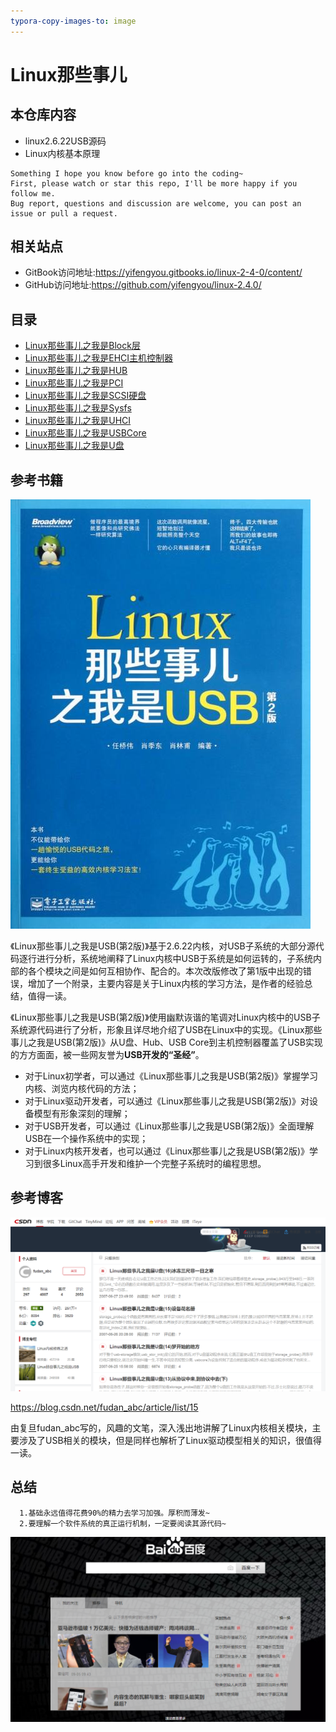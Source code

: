 ```yaml
---
typora-copy-images-to: image
---
```


# Linux那些事儿

## 本仓库内容

* linux2.6.22USB源码
* Linux内核基本原理

```
Something I hope you know before go into the coding~
First, please watch or star this repo, I'll be more happy if you follow me.
Bug report, questions and discussion are welcome, you can post an issue or pull a request.
```

## 相关站点

* GitBook访问地址:<https://yifengyou.gitbooks.io/linux-2-4-0/content/>
* GitHub访问地址:<https://github.com/yifengyou/linux-2.4.0/>



## 目录


* [Linux那些事儿之我是Block层](docs/Linux那些事儿之我是Block层.md)
* [Linux那些事儿之我是EHCI主机控制器](docs/Linux那些事儿之我是EHCI主机控制器.md)
* [Linux那些事儿之我是HUB](docs/Linux那些事儿之我是HUB.md)
* [Linux那些事儿之我是PCI](docs/Linux那些事儿之我是PCI.md)
* [Linux那些事儿之我是SCSI硬盘](docs/Linux那些事儿之我是SCSI硬盘.md)
* [Linux那些事儿之我是Sysfs](docs/Linux那些事儿之我是Sysfs.md)
* [Linux那些事儿之我是UHCI](docs/Linux那些事儿之我是UHCI.md)
* [Linux那些事儿之我是USBCore](docs/Linux那些事儿之我是USBCore.md)
* [Linux那些事儿之我是U盘](docs/Linux那些事儿之我是U盘.md)

## 参考书籍

![1536107670332.png](image/1536107670332.png)

《Linux那些事儿之我是USB(第2版)》基于2.6.22内核，对USB子系统的大部分源代码逐行进行分析，系统地阐释了Linux内核中USB于系统是如何运转的，子系统内部的各个模块之间是如何互相协作、配合的。本次改版修改了第1版中出现的错误，增加了一个附录，主要内容是关于Linux内核的学习方法，是作者的经验总结，值得一读。

《Linux那些事儿之我是USB(第2版)》使用幽默诙谐的笔调对Linux内核中的USB子系统源代码进行了分析，形象且详尽地介绍了USB在Linux中的实现。《Linux那些事儿之我是USB(第2版)》从U盘、Hub、USB Core到主机控制器覆盖了USB实现的方方面面，被一些网友誉为**USB开发的“圣经”**。

* 对于Linux初学者，可以通过《Linux那些事儿之我是USB(第2版)》掌握学习内核、浏览内核代码的方法；
* 对于Linux驱动开发者，可以通过《Linux那些事儿之我是USB(第2版)》对设备模型有形象深刻的理解；
* 对于USB开发者，可以通过《Linux那些事儿之我是USB(第2版)》全面理解USB在一个操作系统中的实现；
* 对于Linux内核开发者，也可以通过《Linux那些事儿之我是USB(第2版)》学习到很多Linux高手开发和维护一个完整子系统时的编程思想。

## 参考博客


![1535976301397.png](image/1535976301397.png)

<https://blog.csdn.net/fudan_abc/article/list/15>

由复旦fudan_abc写的，风趣的文笔，深入浅出地讲解了Linux内核相关模块，主要涉及了USB相关的模块，但是同样也解析了Linux驱动模型相关的知识，很值得一读。

## 总结

```
  1.基础永远值得花费90%的精力去学习加强。厚积而薄发~
  2.要理解一个软件系统的真正运行机制，一定要阅读其源代码~
```







![1536114528554](image/1536114528554.png)